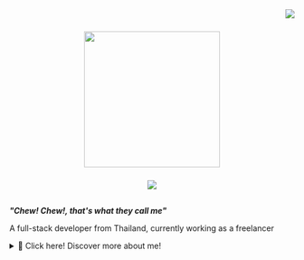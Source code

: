 <div align="right">
  <img src="https://visitor-badge.laobi.icu/badge?page_id=chewji9875.chewji9875&left_text=Travelers"  />
</div>

###
<div align="center">
  <img height="240" src="https://github.com/Chewji9875/Chewji9875/assets/126886556/90bc96d4-d1bc-41bc-8521-7090b73a6997"  />
</div>

###
<div align="center">
  <a href="https://youtu.be/2qBlE2-WL60"><img src="https://github.com/Chewji9875/Chewji9875/assets/126886556/9998d614-d5ae-4d26-a8a2-fe294893aebc"/>
  </a>
</div>



###
<h2></h2>

***"Chew! Chew!, that's what they call me"***

A full-stack developer from Thailand, currently working as a freelancer
<details>
    <summary>📜 Click here! Discover more about me!</summary>

###

<h2> My skills  </h2>

### Web technologies 🧑‍💻
- JavaScript
- TypeScript
- React
- Vue
- HTML, CSS, Tailwind
- PHP
- Laravel
- SQL

### Designs 🎨
- Figma
- Visio

### Tools ⚙️
- JetBrains
- Docker
- Github


### Languages 🌎

| Language | Proficiency |
| -------- | ----------- |
| English  | B1          |
| Thai     | Native      |

<h2 align="left"> My Projects </h2>

Will update it soon

<h2 align="left"> Contacts </h2>

<div align="left">
  <a href="https://youtu.be/2qBlE2-WL60" target="_blank">
    <img src="https://img.shields.io/static/v1?message=Gmail&logo=gmail&label=&color=D14836&logoColor=white&labelColor=&style=for-the-badge" height="25" alt="gmail logo"  />
  </a>
</div>

</details>
<h2></h2>



